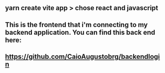 ## yarn create vite app > chose react and javascript 
## This is the frontend that i'm connecting to my backend application. You can find this back end here: 
## https://github.com/CaioAugustobrg/backendlogin
